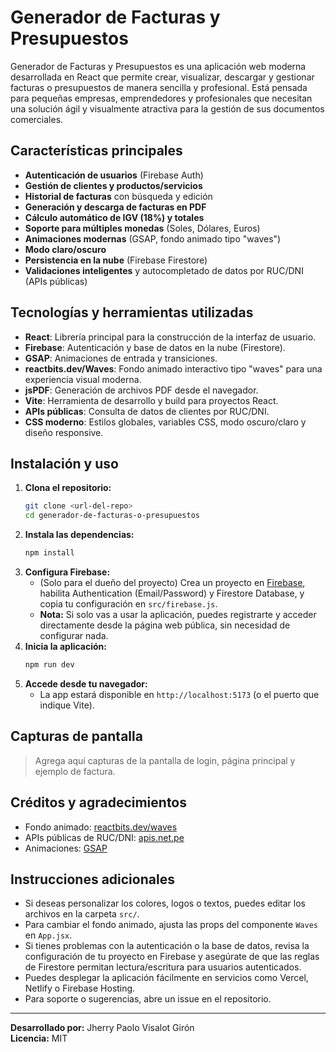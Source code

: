 # Generador de Facturas y Presupuestos

Generador de Facturas y Presupuestos es una aplicación web moderna desarrollada en React que permite crear, visualizar, descargar y gestionar facturas o presupuestos de manera sencilla y profesional. Está pensada para pequeñas empresas, emprendedores y profesionales que necesitan una solución ágil y visualmente atractiva para la gestión de sus documentos comerciales.

## Características principales

- **Autenticación de usuarios** (Firebase Auth)
- **Gestión de clientes y productos/servicios**
- **Historial de facturas** con búsqueda y edición
- **Generación y descarga de facturas en PDF**
- **Cálculo automático de IGV (18%) y totales**
- **Soporte para múltiples monedas** (Soles, Dólares, Euros)
- **Animaciones modernas** (GSAP, fondo animado tipo "waves")
- **Modo claro/oscuro**
- **Persistencia en la nube** (Firebase Firestore)
- **Validaciones inteligentes** y autocompletado de datos por RUC/DNI (APIs públicas)

## Tecnologías y herramientas utilizadas

- **React**: Librería principal para la construcción de la interfaz de usuario.
- **Firebase**: Autenticación y base de datos en la nube (Firestore).
- **GSAP**: Animaciones de entrada y transiciones.
- **reactbits.dev/Waves**: Fondo animado interactivo tipo "waves" para una experiencia visual moderna.
- **jsPDF**: Generación de archivos PDF desde el navegador.
- **Vite**: Herramienta de desarrollo y build para proyectos React.
- **APIs públicas**: Consulta de datos de clientes por RUC/DNI.
- **CSS moderno**: Estilos globales, variables CSS, modo oscuro/claro y diseño responsive.

## Instalación y uso

1. **Clona el repositorio:**
   ```bash
   git clone <url-del-repo>
   cd generador-de-facturas-o-presupuestos
   ```
2. **Instala las dependencias:**
   ```bash
   npm install
   ```
3. **Configura Firebase:**
   - (Solo para el dueño del proyecto) Crea un proyecto en [Firebase](https://firebase.google.com/), habilita Authentication (Email/Password) y Firestore Database, y copia tu configuración en `src/firebase.js`.
   - **Nota:** Si solo vas a usar la aplicación, puedes registrarte y acceder directamente desde la página web pública, sin necesidad de configurar nada.
4. **Inicia la aplicación:**
   ```bash
   npm run dev
   ```
5. **Accede desde tu navegador:**
   - La app estará disponible en `http://localhost:5173` (o el puerto que indique Vite).

## Capturas de pantalla

> Agrega aquí capturas de la pantalla de login, página principal y ejemplo de factura.

## Créditos y agradecimientos

- Fondo animado: [reactbits.dev/waves](https://reactbits.dev/components/waves)
- APIs públicas de RUC/DNI: [apis.net.pe](https://apis.net.pe/)
- Animaciones: [GSAP](https://greensock.com/gsap/)

## Instrucciones adicionales

- Si deseas personalizar los colores, logos o textos, puedes editar los archivos en la carpeta `src/`.
- Para cambiar el fondo animado, ajusta las props del componente `Waves` en `App.jsx`.
- Si tienes problemas con la autenticación o la base de datos, revisa la configuración de tu proyecto en Firebase y asegúrate de que las reglas de Firestore permitan lectura/escritura para usuarios autenticados.
- Puedes desplegar la aplicación fácilmente en servicios como Vercel, Netlify o Firebase Hosting.
- Para soporte o sugerencias, abre un issue en el repositorio.

---

**Desarrollado por:** Jherry Paolo Visalot Girón  
**Licencia:** MIT
